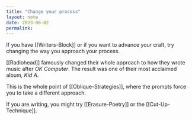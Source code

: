 ```yaml
---
title: "Change your process"
layout: note
date: 2023-08-02
permalink:
---
```


If you have [[Writers-Block]] or if you want to advance your craft, try changing the way you approach your process. 

[[Radiohead]] famously changed their whole approach to how they wrote music after *OK Computer*. The result was one of their most acclaimed album, *Kid A*. 

This is the whole point of [[Oblique-Strategies]], where the prompts force you to take a different approach. 

If you are writing, you might try [[Erasure-Poetry]] or the [[Cut-Up-Technique]]. 